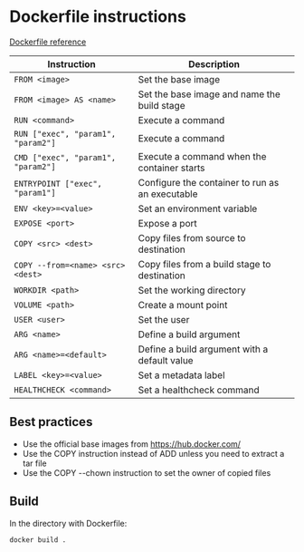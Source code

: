 # Dockerfile instructions

[Dockerfile reference](https://docs.docker.com/engine/reference/builder/)

Instruction|Description
-----------|------------
`FROM <image>`|Set the base image
`FROM <image> AS <name>`|Set the base image and name the build stage
`RUN <command>`|Execute a command
`RUN ["exec", "param1", "param2"]`|Execute a command
`CMD ["exec", "param1", "param2"]`|Execute a command when the container starts
`ENTRYPOINT ["exec", "param1"]`|Configure the container to run as an executable
`ENV <key>=<value>`|Set an environment variable
`EXPOSE <port>`|Expose a port
`COPY <src> <dest>`|Copy files from source to destination
`COPY --from=<name> <src> <dest>`|Copy files from a build stage to destination
`WORKDIR <path>`|Set the working directory
`VOLUME <path>`|Create a mount point
`USER <user>`|Set the user
`ARG <name>`|Define a build argument
`ARG <name>=<default>`|Define a build argument with a default value
`LABEL <key>=<value>`|Set a metadata label
`HEALTHCHECK <command>`|Set a healthcheck command

## Best practices

* Use the official base images from https://hub.docker.com/
* Use the COPY instruction instead of ADD unless you need to extract a tar file
* Use the COPY --chown instruction to set the owner of copied files

## Build

In the directory with Dockerfile:

```sh
docker build .
```
